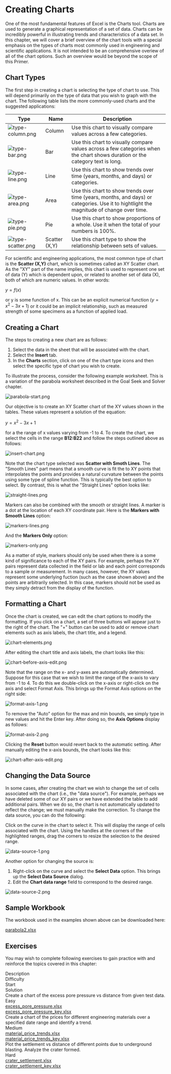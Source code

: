 # Creating Charts

One of the most fundamental features of Excel is the Charts tool. Charts are used to generate a graphical representation of a set of data. Charts can be incredibly powerful in illustrating trends and characteristics of a data set. In this chapter, we will cover a brief overview of the chart tools with a special emphasis on the types of charts most commonly used in engineering and scientific applications. It is not intended to be an comprehensive overiew of all of the chart options. Such an overview would be beyond the scope of this Primer.

## Chart Types

The first step in creating a chart is selecting the type of chart to use. This will depend primarily on the type of data that you wish to graph with the chart. The following table lists the more commonly-used charts and the suggested applications:

| Type | Name | Description |
|------|------|----------------------------------------------------------------------------------------------------------------------|
| ![type-column.png](images/type-column.png) |Column | Use this chart to visually compare values across a few categories. |
| ![type-bar.png](images/type-bar.png) |Bar | Use this chart to visually compare values across a few categories when the chart shows duration or the category text is long. |
| ![type-line.png](images/type-line.png) |Line | Use this chart to show trends over time (years, months, and days) or categories. |
| ![type-area.png](images/type-area.png) |Area | Use this chart to show trends over time (years, months, and days) or categories. Use it to hightlight the magnitude of change over time. |
| ![type-pie.png](images/type-pie.png) |Pie | Use this chart to show proportions of a whole. Use it when the total of your numbers is 100%. |
| ![type-scatter.png](images/type-scatter.png) |Scatter (X,Y) | Use this chart type to show the relationship between sets of values. |

For scientific and engineering applications, the most common type of chart is the **Scatter (X,Y)** chart, which is sometimes called an XY Scatter chart. As the "XY" part of the name implies, this chart is used to represent one set of data (Y) which is dependent upon, or related to another set of data (X), both of which are numeric values. In other words:

$y = f(x)$

or y is some function of x. This can be an explicit numerical function ($y = x^2-3x+1$) or it could be an implicit relationship, such as measured strength of some specimens as a function of applied load.

## Creating a Chart

The steps to creating a new chart are as follows:

1. Select the data in the sheet that will be associated with the chart.
2. Select the **Insert** tab.
3. In the **Charts** section, click on one of the chart type icons and then select the specific type of chart you wish to create.

To illustrate the process, consider the following example worksheet. This is a variation of the parabola worksheet described in the Goal Seek and Solver chapter.

![parabola-start.png](images/parabola-start.png)

Our objective is to create an XY Scatter chart of the XY values shown in the tables. These values represent a solution of the equation:

$y = x^2 - 3x + 1$

for a the range of x values varying from -1 to 4. To create the chart, we select the cells in the range **B12:B22** and follow the steps outlined above as follows:

![insert-chart.png](images/insert-chart.png)

Note that the chart type selected was **Scatter with Smoth Lines**. The "Smooth Lines" part means that a smooth curve is fit the to XY points that interpolates the points and provides a natural curvature between the points using some type of spline function. This is typically the best option to select. By contrast, this is what the "Straight Lines" option looks like:

![straight-lines.png](images/straight-lines.png)

Markers can also be combined with the smooth or straight lines. A marker is a dot at the location of each XY coordinate pair. Here is the **Markers with Smooth Lines** option:

![markers-lines.png](images/markers-lines.png)

And the **Markers Only** option:

![markers-only.png](images/markers-only.png)

As a matter of style, markers should only be used when there is a some kind of significance to each of the XY pairs. For example, perhaps the XY pairs represent data collected in the field or lab and each point corresponds to a sample or measurement. In many cases, however, the XY values represent some underlying fuction (such as the case shown above) and the points are arbitrarily selected. In this case, markers should not be used as they simply detract from the display of the function.

## Formatting a Chart

Once the chart is created, we can edit the chart options to modify the formatting. If you click on a chart, a set of three buttons will appear just to the right of the chart. The "+" button can be used to add or remove chart elements such as axis labels, the chart title, and a legend.

![chart-elements.png](images/chart-elements.png)

After editing the chart title and axis labels, the chart looks like this:

![chart-before-axis-edit.png](images/chart-before-axis-edit.png)

Note that the range on the x- and y-axes are automatically determined. Suppose for this case that we wish to limit the range of the x-axis to vary from -1 to 4. To do this we double-click on the x-axis or right-click on the axis and select Format Axis. This brings up the Format Axis options on the right side:

![format-axis-1.png](images/format-axis-1.png)

To remove the "Auto" option for the max and min bounds, we simply type in new values and hit the Enter key. After doing so, the **Axis Options** display as follows:

![format-axis-2.png](images/format-axis-2.png)

Clicking the **Reset** button would revert back to the automatic setting. After manually editing the x-axis bounds, the chart looks like this:

![chart-after-axis-edit.png](images/chart-after-axis-edit.png)

## Changing the Data Source

In some cases, after creating the chart we wish to change the set of cells associated with the chart (i.e., the "data source"). For example, perhaps we have deleted some of our XY pairs or we have extended the table to add additional pairs. When we do so, the chart is not automatically updated to reflect the change; we must manually make the correction. To change the data source, you can do the following:

Click on the curve in the chart to select it. This will display the range of cells associated with the chart. Using the handles at the corners of the highlighted ranges, drag the corners to resize the selection to the desired range.

![data-source-1.png](images/data-source-1.png)

Another option for changing the source is:

1. Right-click on the curve and select the **Select Data** option. This brings up the **Select Data Source** dialog.
2. Edit the **Chart data range** field to correspond to the desired range.

![data-source-2.png](images/data-source-2.png)

## Sample Workbook

The workbook used in the examples shown above can be downloaded here:

[parabola2.xlsx](files/parabola2.xlsx)

## Exercises

You may wish to complete following exercises to gain practice with and reinforce the topics covered in this chapter:

<div class="exercise-grid" data-columns="4">
<div class="exercise-header">Description</div>
<div class="exercise-header">Difficulty</div>
<div class="exercise-header">Start</div>
<div class="exercise-header">Solution</div>
<div class="exercise-cell">Create a chart of the excess pore pressure vs distance from given test data.</div>
<div class="exercise-cell">Easy</div>
<div class="exercise-cell"><a href="files/excess_pore_pressure.xlsx">excess_pore_pressure.xlsx</a></div>
<div class="exercise-cell"><a href="files/excess_pore_pressure_key.xlsx">excess_pore_pressure_key.xlsx</a></div>
<div class="exercise-cell">Create a chart of the prices for different engineering materials over a specified date range and identify a trend.</div>
<div class="exercise-cell">Medium</div>
<div class="exercise-cell"><a href="files/material_price_trends.xlsx">material_price_trends.xlsx</a></div>
<div class="exercise-cell"><a href="files/material_price_trends_key.xlsx">material_price_trends_key.xlsx</a></div>
<div class="exercise-cell">Plot the settlement vs distance of different points due to underground blasting. Analyze the crater formed.</div>
<div class="exercise-cell">Hard</div>
<div class="exercise-cell"><a href="files/crater_settlement.xlsx">crater_settlement.xlsx</a></div>
<div class="exercise-cell"><a href="files/crater_settlement_key.xlsx">crater_settlement_key.xlsx</a></div>
</div>
